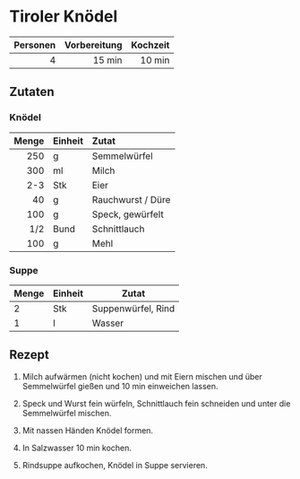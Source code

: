 # Tiroler Knödel

| Personen | Vorbereitung | Kochzeit |
| --------:| ------------:| --------:|
|        4 |       15 min |   10 min |

## Zutaten

### Knödel

| Menge | Einheit | Zutat             |
| -----:|:------- |:----------------- |
|   250 | g       | Semmelwürfel      |
|   300 | ml      | Milch             |
|   2-3 | Stk     | Eier              |
|    40 | g       | Rauchwurst / Düre |
|   100 | g       | Speck, gewürfelt  |
|   1/2 | Bund    | Schnittlauch      |
|   100 | g       | Mehl              |

### Suppe

| Menge | Einheit | Zutat              |
|:----- |:------- | ------------------ |
| 2     | Stk     | Suppenwürfel, Rind |
| 1     | l       | Wasser             |

## Rezept

1.  Milch aufwärmen (nicht kochen) und mit Eiern mischen und über Semmelwürfel
    gießen und 10 min einweichen lassen.

2.  Speck und Wurst fein würfeln, Schnittlauch fein schneiden und unter die
    Semmelwürfel mischen.

3.  Mit nassen Händen Knödel formen.

4.  In Salzwasser 10 min kochen.

5.  Rindsuppe aufkochen, Knödel in Suppe servieren.
